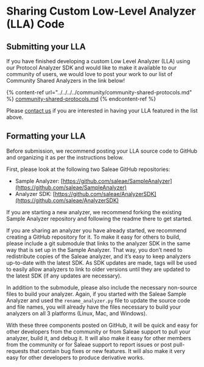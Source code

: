 # Sharing Custom Low-Level Analyzer (LLA) Code

## Submitting your LLA

If you have finished developing a custom Low Level Analyzer (LLA) using our Protocol Analyzer SDK and would like to make it available to our community of users, we would love to post your work to our list of Community Shared Analyzers in the link below!

{% content-ref url="../../../../community/community-shared-protocols.md" %}
[community-shared-protocols.md](../../../../community/community-shared-protocols.md)
{% endcontent-ref %}

Please [contact us](https://contact.saleae.com/hc/en-us/requests/new) if you are interested in having your LLA featured in the list above.

## Formatting your LLA

Before submission, we recommend posting your LLA source code to GitHub and organizing it as per the instructions below.

First, please look at the following two Saleae GitHub repositories:

* Sample Analyzer: [https://github.com/saleae/SampleAnalyzer](https://github.com/saleae/SampleAnalyzer)
* Analyzer SDK: [https://github.com/saleae/AnalyzerSDK](https://github.com/saleae/AnalyzerSDK)

If you are starting a new analyzer, we recommend forking the existing Sample Analyzer repository and following the readme there to get started.

If you are sharing an analyzer you have already started, we recommend creating a GitHub repository for it. To make it easy for others to build, please include a git submodule that links to the analyzer SDK in the same way that is set up in the Sample Analyzer. That way, you don’t need to redistribute copies of the Saleae analyzer, and it’s easy to keep analyzers up-to-date with the latest SDK. As SDK updates are made, tags will be used to easily allow analyzers to link to older versions until they are updated to the latest SDK (if any updates are necessary).

In addition to the submodule, please also include the necessary non-source files to build your analyzer. Again, if you started with the Saleae Sample Analyzer and used the `rename_analyzer.py` file to update the source code and file names, you will already have the files necessary to build your analyzers on all 3 platforms (Linux, Mac, and Windows).

With these three components posted on GitHub, it will be quick and easy for other developers from the community or from Saleae support to pull your analyzer, build it, and debug it. It will also make it easy for other members from the community or for Saleae support to report issues or post pull-requests that contain bug fixes or new features. It will also make it very easy for other developers to produce derivative works.
